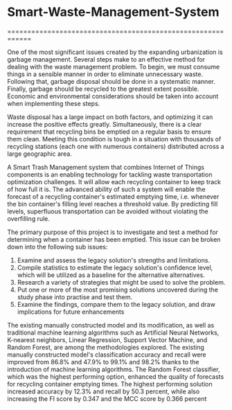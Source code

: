 # Smart-Waste-Management-System
============================================================

One of the most significant issues created by the expanding urbanization is garbage management. Several steps make to an effective method for dealing with the waste management problem. To begin, we must consume things in a sensible manner in order to eliminate unnecessary waste. Following that, garbage disposal should be done in a systematic manner. Finally, garbage should be recycled to the greatest extent possible. Economic and environmental considerations should be taken into account when implementing these steps. 

Waste disposal has a large impact on both factors, and optimizing it can increase the positive effects greatly. Simultaneously, there is a clear requirement that recycling bins be emptied on a regular basis to ensure them clean. Meeting this condition is tough in a situation with thousands of recycling stations (each one with numerous containers) distributed across a large geographic area. 

A Smart Trash Management system that combines Internet of Things components is an enabling technology for tackling waste transportation optimization challenges. It will allow each recycling container to keep track of how full it is. The advanced ability of such a system will enable the forecast of a recycling container's estimated emptying time, i.e. whenever the bin container's filling level reaches a threshold value. By predicting fill levels, superfluous transportation can be avoided without violating the overfilling rule.

The primary purpose of this project is to investigate and test a method for determining when a container has been emptied. This issue can be broken down into the following sub issues:
1. Examine and assess the legacy solution's strengths and limitations.
2. Compile statistics to estimate the legacy solution's confidence level, which will be utilized as a baseline for the alternative alternatives.
3. Research a variety of strategies that might be used to solve the problem. 
4. Put one or more of the most promising solutions uncovered during the study phase into practise and test them.
5. Examine the findings, compare them to the legacy solution, and draw implications for future enhancements

The existing manually constructed model and its modification, as well as traditional machine learning algorithms such as Artificial Neural Networks, K-nearest neighbors, Linear Regression, Support Vector Machine, and Random Forest, are among the methodologies explored. The existing manually constructed model's classification accuracy and recall were improved from 86.8% and 47.9% to 99.1% and 98.2% thanks to the introduction of machine learning algorithms. The Random Forest classifier, which was the highest performing option, enhanced the quality of forecasts for recycling container emptying times. The highest performing solution increased accuracy by 12.3% and recall by 50.3 percent, while also increasing the FI score by 0.347 and the MCC score by 0.366 percent
